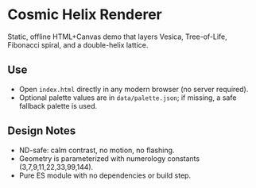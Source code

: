 # Cosmic Helix Renderer

Static, offline HTML+Canvas demo that layers Vesica, Tree-of-Life, Fibonacci spiral, and a double-helix lattice.

## Use
- Open `index.html` directly in any modern browser (no server required).
- Optional palette values are in `data/palette.json`; if missing, a safe fallback palette is used.

## Design Notes
- ND-safe: calm contrast, no motion, no flashing.
- Geometry is parameterized with numerology constants (3,7,9,11,22,33,99,144).
- Pure ES module with no dependencies or build step.
